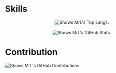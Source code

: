 <div align="center">
    <picture>
        <source media="(prefers-color-scheme: dark)" srcset="https://readme-typing-svg.herokuapp.com/?font=Fira+Code&pause=1000&color=4eacf8&width=435&lines=Welcome+to+my+modest+corner">
        <img alt="" src="https://readme-typing-svg.herokuapp.com/?font=Fira+Code&pause=1000&color=F09431&width=435&lines=Welcome+to+my+modest+corner">
    </picture>
</div>

# Skills
<div align="center">
    <picture>
        <source media="(prefers-color-scheme: dark)" srcset="https://github-readme-stats.vercel.app/api/top-langs?username=BreakZero&theme=algolia">
        <img alt="Shows MrL's Top Langs." src="https://github-readme-stats.vercel.app/api/top-langs?username=BreakZero&theme=flag-india">
    </picture>
</div>
<br/>
<div align="center">
    <picture>
        <source media="(prefers-color-scheme: dark)" srcset="https://github-readme-stats.vercel.app/api?username=BreakZero&theme=algolia">
        <img alt="Shows MrL's GitHub Stats." src="https://github-readme-stats.vercel.app/api?username=BreakZero&theme=flag-india">
    </picture>
</div>

# Contribution
<picture>
    <source media="(prefers-color-scheme: dark)" srcset="https://github-readme-activity-graph.vercel.app/graph?username=BreakZero&bg_color=070f2a&color=4eacf8&line=ffffff&point=4eacf8&area=true&area_color=4eacf8">
    <img alt="Shows MrL's GitHub Contributions" src="https://github-readme-activity-graph.vercel.app/graph?username=BreakZero&bg_color=ffffff&color=f09431&line=649b40&point=f09431&area=true&area_color=f09431">
</picture>


<!-- # Pinned -->
<!-- <a href="https://github.com/EasyZone-org/E-Wallet-KMP"> -->
<!--     <picture> -->
<!--         <source media="(prefers-color-scheme: dark)" srcset="https://github-readme-stats.vercel.app/api/pin?username=BreakZero&repo=E-Wallet-KMP&theme=algolia"> -->
<!--         <img alt="" src="https://github-readme-stats.vercel.app/api/pin?username=BreakZero&repo=E-Wallet-KMP&theme=flag-india"> -->
<!--     </picture> -->
<!-- </a> -->
<!-- <a href="https://github.com/BreakZero/TODO-LIST-KMM"> -->
<!--     <picture> -->
<!--         <source media="(prefers-color-scheme: dark)" srcset="https://github-readme-stats.vercel.app/api/pin?username=BreakZero&repo=TODO-LIST-KMM&theme=algolia"> -->
<!--         <img alt="" src="https://github-readme-stats.vercel.app/api/pin?username=BreakZero&repo=TODO-LIST-KMM&theme=flag-india"> -->
<!--     </picture> -->
<!-- </a> -->
<!-- <a href="https://github.com/BreakZero/iWallet-Mobile"> -->
<!--     <picture> -->
<!--         <source media="(prefers-color-scheme: dark)" srcset="https://github-readme-stats.vercel.app/api/pin?username=BreakZero&repo=iWallet-Mobile&theme=algolia"> -->
<!--         <img alt="" src="https://github-readme-stats.vercel.app/api/pin?username=BreakZero&repo=iWallet-Mobile&theme=flag-india"> -->
<!--     </picture> -->
<!-- </a> -->
<!-- <a href="https://github.com/BreakZero/EasyWallet-Service"> -->
<!--     <picture> -->
<!--         <source media="(prefers-color-scheme: dark)" srcset="https://github-readme-stats.vercel.app/api/pin?username=BreakZero&repo=EasyWallet-Service&theme=algolia"> -->
<!--         <img alt="" src="https://github-readme-stats.vercel.app/api/pin?username=BreakZero&repo=EasyWallet-Service&theme=flag-india"> -->
<!--     </picture> -->
<!-- </a> -->